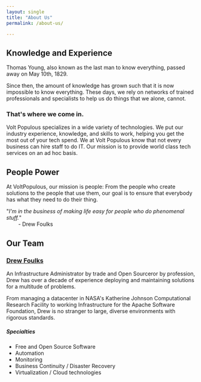 ```yaml
---
layout: single
title: "About Us"
permalink: /about-us/

---
```


## Knowledge and Experience
Thomas Young, also known as the last man to know everything, passed away on May 10th, 1829. 

Since then, the amount of knowledge has grown such that it is now impossible to know everything. These days, we rely on networks of trained professionals and specialists to help us do things that we alone, cannot.

### That's where we come in.
Volt Populous specializes in a wide variety of technologies. We put our industry experience, knowledge, and skills to work, helping you get the most out of your tech spend. We at Volt Populous know that not every business can hire staff to do IT. Our mission is to provide world class tech services on an ad hoc basis.

## People Power
At VoltPopulous, our mission is people: From the people who create solutions to the people that use them, our goal is to ensure that everybody has what they need to do their thing.

"*I'm in the business of making life easy for people who do phenomenal stuff.*"<br>
&nbsp; &nbsp; &nbsp; &nbsp; - Drew Foulks

## Our Team

### [Drew Foulks](https://linkedin.com/in/andrewfoulks)

An Infrastructure Administrator by trade and Open Sourceror by profession, Drew has over a decade of experience deploying and maintaining solutions for a multitude of problems.

From managing a datacenter in NASA's Katherine Johnson Computational Research Facility to working Infrastructure for the Apache Software Foundation, Drew is no stranger to large, diverse environments with rigorous standards.

##### Specialties
  * Free and Open Source Software
  * Automation
  * Monitoring
  * Business Continuity / Disaster Recovery
  * Virtualization / Cloud technologies
